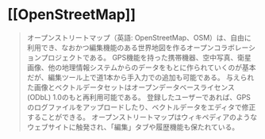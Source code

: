# [[OpenStreetMap]]

> オープンストリートマップ（英語: OpenStreetMap、OSM）は、自由に利用でき、なおかつ編集機能のある世界地図を作るオープンコラボレーションプロジェクトである。
> GPS機能を持った携帯機器、空中写真、衛星画像、他の地理情報システムからのデータをもとに作られていくのが基本だが、編集ツール上で道1本から手入力での追加も可能である。
> 与えられた画像とベクトルデータセットはオープンデータベースライセンス (ODbL) 1.0のもと再利用可能である。
> 登録したユーザーであれば、GPSのログファイルをアップロードしたり、ベクトルデータをエディタで修正することができる。
> オープンストリートマップはウィキペディアのようなウェブサイトに触発され、「編集」タブや履歴機能も保たれている。
